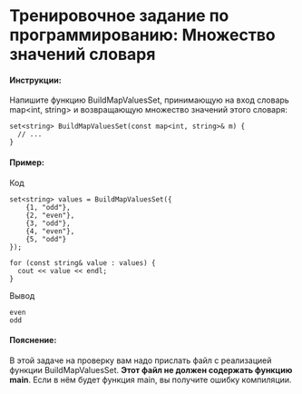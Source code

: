 # Тренировочное задание по программированию: Множество значений словаря

#### Инструкции:
Напишите функцию BuildMapValuesSet, принимающую на вход словарь map<int, string> и возвращающую множество значений этого словаря:
```
set<string> BuildMapValuesSet(const map<int, string>& m) {
  // ...
}
```

#### Пример:

Код
```
set<string> values = BuildMapValuesSet({
    {1, "odd"},
    {2, "even"},
    {3, "odd"},
    {4, "even"},
    {5, "odd"}
});

for (const string& value : values) {
  cout << value << endl;
}
```

Вывод
```
even
odd
```

#### Пояснение:
В этой задаче на проверку вам надо прислать файл с реализацией функции BuildMapValuesSet. __Этот файл не должен содержать функцию main__. Если в нём будет функция main, вы получите ошибку компиляции.